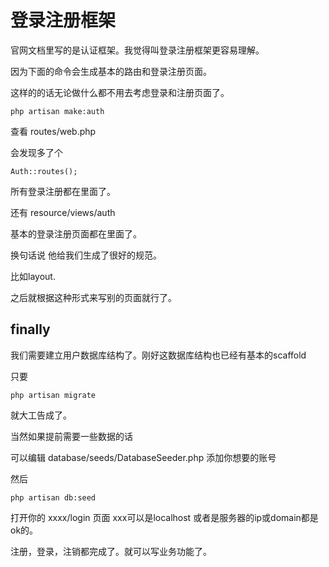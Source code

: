 # 登录注册框架

官网文档里写的是认证框架。我觉得叫登录注册框架更容易理解。

因为下面的命令会生成基本的路由和登录注册页面。

这样的的话无论做什么都不用去考虑登录和注册页面了。

```
php artisan make:auth
```

查看 routes/web.php

会发现多了个

```
Auth::routes();
```

所有登录注册都在里面了。

还有 resource/views/auth

基本的登录注册页面都在里面了。

换句话说 他给我们生成了很好的规范。

比如layout.

之后就根据这种形式来写别的页面就行了。

## finally

我们需要建立用户数据库结构了。刚好这数据库结构也已经有基本的scaffold

只要

```
php artisan migrate
```

就大工告成了。

当然如果提前需要一些数据的话

可以编辑 database/seeds/DatabaseSeeder.php 添加你想要的账号

然后

```
php artisan db:seed
```

打开你的 xxxx/login 页面 xxx可以是localhost 或者是服务器的ip或domain都是ok的。

注册，登录，注销都完成了。就可以写业务功能了。



